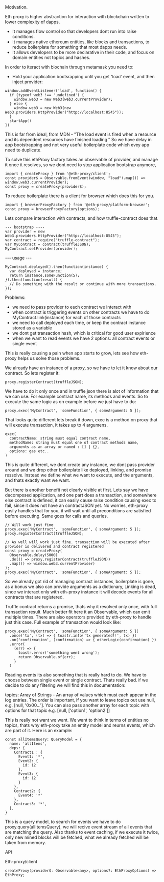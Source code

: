 Motivation.

Eth proxy is higher abstraction for interaction with blockchain written to lower complexity of dapps. 
* It manages flow control so that developers dont run into raise conditions.
* It manages native ethereum entities, like blocks and transactions, to reduce boilerplate for something that most dapps needs.
* It allows developers to be more declarative in their code, and focus on domain entities not topics and hashes.

In order to iteract with blochain through metamask you need to:
- Hold your application bootsrapping until you get 'load' event, and then inject provider:
```
window.addEventListener('load', function() {
  if (typeof web3 !== 'undefined') {
    window.web3 = new Web3(web3.currentProvider);
  } else {
    window.web3 = new Web3(new Web3.providers.HttpProvider("http://localhost:8545"));
  }
  startApp()
})
```
This is far from ideal, from MDN - "The load event is fired when a resource and its dependent resources have finished loading."
So we have delay in app bootstrapping and not very useful boilerplate code which evey app need to duplicate.

To solve this ethProxy factory takes an observable of provider, and manage it once it resolves, so we dont need to stop application bootstrap anymore, 
```
import { createProxy } from '@eth-proxy/client';
const provider$ = Observable.fromEvent(window, "load").map(() => window.web3.currentProvider);
const proxy = createProxy(provider$);
```
To reduce boilerplate there is a client for browser which does this for you.
```
import { browserProxyFactory } from '@eth-proxy/platform-browser';
const proxy = browserProxyFactory(options);
```
Lets compare interaction with contracts, and how truffle-contract does that.
```
--- bootstrap ----
var provider = new Web3.providers.HttpProvider("http://localhost:8545");
var contract = require("truffle-contract");
var MyContract = contract(truffleJSON);
MyContract.setProvider(provider);
```
--- usage ---
```
MyContract.deployed().then(function(instance) {
  var deployed = instance;
  return instance.someFunction(5);
}).then(function(result) {
  // Do something with the result or continue with more transactions.
});
```
Problems: 
- we need to pass provider to each contract we interact with
- when contract is triggering events on other contracts we have to do MyContract.link(instance) for each of those contracts
- we need to call deployed each time, or keep the contract instance stored as a variable
- we dont get transaction hash, which is critical for good user expirience
- when we want to read events we have 2 options: all contract events or single event

This is really causing a pain when app starts to grow, lets see how eth-proxy helps us solve those problems.

We already have an instance of a proxy, so we have to let it know about our contract. So lets register it:
```
proxy.registerContract(truffleJSON);
```
We have to do it only once and in truffle json there is alot of information that we can use. For example contract name, its methods and events.
So to execute the same logic as on example before we just have to do:
```
proxy.exec('MyContract', 'someFunction', { someArgument: 5 });
```
That looks quite different lets break it down, exec is a method on proxy that will execute transaction, it takes up to 4 argumens.
```
exec(
  contractName: string must equal contract name, 
  methodName: string must equal one of contract methods name, 
  arguments as an array or named : [] | {},
  options: gas etc..
)
```
This is quite different, we dont create any instance, we dont pass provider around and we drop other boilerplate like deployed, linking, and promise ressolve.
Instead we define what we want to execute, and the arguments, and thats exactly want we want. 

But there is another benefit not clearly visible at first. Lets say we have decomposed application, and one part does a transaction, and somewhere else contract is defined, it can easily cause raise condition causing exec to fail, since it does not have an contractJSON yet. No worries, eth-proxy easily handles that for you, it will wait until all preconditions are satisfied before executing. Same goes for calls and queries.
```
// Will work just fine
proxy.exec('MyContract', 'someFunction', { someArgument: 5 });
proxy.registerContract(truffleJSON);

// As well will work just fine. transaction will be executed after provider is delivered and contract registered
const proxy = createProxy(
  Observable.delay(5000)
  .do(() => proxy.registerContract(truffleJSON))
  .map(() => window.web3.currentProvider)
);
proxy.exec('MyContract', 'someFunction', { someArgument: 5 });
```
So we already got rid of managing contract instances, boilerplate is gone, as a bonus we also can provide arguments as a dictionary, 
Linking is dead, since we interact only with eth-proxy instance it will decode events for all contracts that are registered.

Truffle contract returns a promise, thats why it resolved only once, with full transaction result. Much better fit here it an Observable,
which can emit multiple times. There are also operators provided by eth-proxy to handle just this case. 
Full example of transaction would look like:
```
proxy.exec('MyContract', 'someFunction', { someArgument: 5 })
  .once('tx', (tx) => { toastr.info('tx generated!!', tx) })
  .on('confirmation', (confirmation) => { otherLogic(confirmation) })
  .error(
    (err) => {
      toastr.error('something went wrong');
      return Observable.of(err);
    }
  )
```
Reading events its also something that is really hard to do. We have to choose between single event or single contract.
Thats really bad. if we decide to do any filtering we will find this in documentation:

topics: Array of Strings - An array of values which must each appear in the log entries. The order is important, if you want to leave topics out use null, e.g. [null, '0x00...']. You can also pass another array for each topic with options for that topic e.g. [null, ['option1', 'option2']]

This is really not want we want. We want to think in terms of entities no topics, thats why eth-proxy take an entity model and reurns events,
which are part of it. Here is an example:
```
const allItemsQuery: QueryModel = {
  name: 'allItems',
  deps: {
    Contract1 : {
      Event1: '*',
      Event2: {
        id: 12
      },
      Event3: {
        id: 12
      }
    },
    Contract2: {
      Event4: '*'
    },
    Contract3: '*',
  },
}
```
This is a query model, to search for events we have to do proxy.query(allItemsQuery), 
we will recive event stream of all events that are matching the query. 
Also thanks to event caching, if we execute it twice, only new mined blocks will be fetched, what we already fetched will be taken from memory.

API

Eth-proxy/client
```
createProxy(provider$: Observable<any>, options?: EthProxyOptions) => EthProxy;
```
